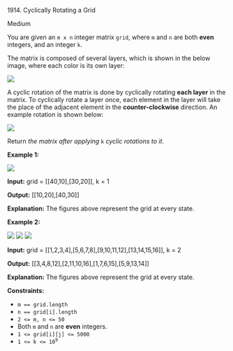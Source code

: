 1914\. Cyclically Rotating a Grid

Medium

You are given an `m x n` integer matrix `grid`, where `m` and `n` are both **even** integers, and an integer `k`.

The matrix is composed of several layers, which is shown in the below image, where each color is its own layer:

![](https://leetcode-in-java.github.io/src/main/java/g1901_2000/s1914_cyclically_rotating_a_grid/ringofgrid.png)

A cyclic rotation of the matrix is done by cyclically rotating **each layer** in the matrix. To cyclically rotate a layer once, each element in the layer will take the place of the adjacent element in the **counter-clockwise** direction. An example rotation is shown below:

![](https://leetcode-in-java.github.io/src/main/java/g1901_2000/s1914_cyclically_rotating_a_grid/explanation_grid.jpg)

Return _the matrix after applying_ `k` _cyclic rotations to it_.

**Example 1:**

![](https://leetcode-in-java.github.io/src/main/java/g1901_2000/s1914_cyclically_rotating_a_grid/rod2.png)

**Input:** grid = [[40,10],[30,20]], k = 1

**Output:** [[10,20],[40,30]]

**Explanation:** The figures above represent the grid at every state.

**Example 2:**

**![](https://leetcode-in-java.github.io/src/main/java/g1901_2000/s1914_cyclically_rotating_a_grid/ringofgrid5.png)** **![](https://leetcode-in-java.github.io/src/main/java/g1901_2000/s1914_cyclically_rotating_a_grid/ringofgrid6.png)** **![](https://leetcode-in-java.github.io/src/main/java/g1901_2000/s1914_cyclically_rotating_a_grid/ringofgrid7.png)**

**Input:** grid = [[1,2,3,4],[5,6,7,8],[9,10,11,12],[13,14,15,16]], k = 2

**Output:** [[3,4,8,12],[2,11,10,16],[1,7,6,15],[5,9,13,14]]

**Explanation:** The figures above represent the grid at every state.

**Constraints:**

*   `m == grid.length`
*   `n == grid[i].length`
*   `2 <= m, n <= 50`
*   Both `m` and `n` are **even** integers.
*   `1 <= grid[i][j] <= 5000`
*   <code>1 <= k <= 10<sup>9</sup></code>